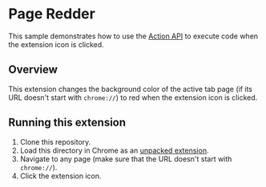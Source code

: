 # Page Redder

This sample demonstrates how to use the [Action API](https://developer.chrome.com/docs/extensions/reference/api/action) to execute code when the extension icon is clicked.

## Overview

This extension changes the background color of the active tab page (if its URL doesn't start with `chrome://`) to red when the extension icon is clicked.

## Running this extension

1. Clone this repository.
2. Load this directory in Chrome as an [unpacked extension](https://developer.chrome.com/docs/extensions/mv3/getstarted/development-basics/#load-unpacked).
3. Navigate to any page (make sure that the URL doesn't start with `chrome://`).
4. Click the extension icon.